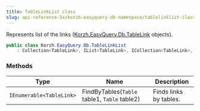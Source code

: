 ```yaml
---
title: TableLinkList class
slug: api-reference-5x/korzh-easyquery-db-namespace/tablelinklist-class
---
```



Represents list of the links ([Korzh.EasyQuery.Db.TableLink](/api-reference-5x/korzh-easyquery-db-namespace/tablelink-class) objects).
```csharp
public class Korzh.EasyQuery.Db.TableLinkList
    : Collection<TableLink>, IList<TableLink>, ICollection<TableLink>, IEnumerable<TableLink>, IEnumerable, IList, ICollection, IReadOnlyList<TableLink>, IReadOnlyCollection<TableLink>

```

### Methods

| Type | Name | Description | 
| --- | --- | --- | 
| `IEnumerable<TableLink>` | FindByTables(`Table` table1, `Table` table2) | Finds links by tables. |